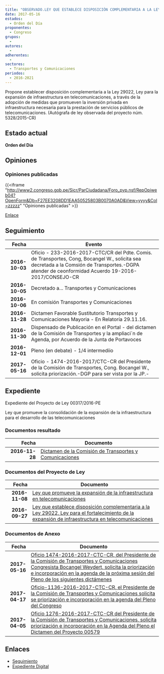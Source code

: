 ```yaml
---
title: "OBSERVADO.LEY QUE ESTABLECE DISPOSICIÓN COMPLEMENTARIA A LA LEY 29022, LEY PARA EL FORTALECIMIENTO DE LA EXPANSIÓN DE INFRAESTRUCTURA EN TELECOMUNICACIONES"
date: 2017-05-16
estados: 
  - Orden del Día
proponentes: 
  - Congreso
grupos: 
  - 
autores: 
  - 
adherentes: 
  - 
sectores: 
  - Transportes y Comunicaciones
periodos: 
  - 2016-2021
---
```


Propone establecer disposición complementaria a la Ley 29022, Ley para la expansión de infraestructura en telecomunicaciones, a través de la adopción de medidas que promueven la inversión privada en infraestructura necesaria para la prestación de servicios públicos de telecomunicaciones. (Autógrafa de ley observada del proyecto núm. 5328/2015-CR)


## Estado actual

**Orden del Día**

## Opiniones

### Opiniones publicadas

{{<iframe "http://www2.congreso.gob.pe/Sicr/ParCiudadana/Foro_pvp.nsf/RepOpiweb04?OpenForm&Db=F27EE3208DD1EAA50525803B0070A0AD&View=yyyy&Col=zzzzz" "Opiniones publicadas" >}}

[Enlace](http://www2.congreso.gob.pe/Sicr/ParCiudadana/Foro_pvp.nsf/RepOpiweb04?OpenForm&Db=F27EE3208DD1EAA50525803B0070A0AD&View=yyyy&Col=zzzzz)

## Seguimiento

| Fecha | Evento |
|------:|--------|
| **2016-10-03** | Oficio - 233-2016-2017-CTC/CR del Pdte. Comis. de Transportes, Cong, Bocangel W., solicita sea decretada a la Comsión de Transportes.-DGPA atender de ceonformidad Acuerdo 19-2016-2017/CONSEJO-CR|
| **2016-10-05** | Decretado a... Transportes y Comunicaciones|
| **2016-10-06** | En comisión Transportes y Comunicaciones|
| **2016-11-28** | Dictamen Favorable Sustitutorio Transportes y Comunicaciones Mayoria - En Relatoría 29.11.16.|
| **2016-11-30** | Dispensado de Publicación en el Portal - del dictamen de la Comisión de Transportes y la ampliaci´n de Agenda, por Acuerdo de la Junta de Portavoces|
| **2016-12-01** | Pleno (en debate) - 1/4 intermediio|
| **2017-05-16** | Oficio - 1474-2016-2017/CTC-CR del Presidente de la Comisión de Transportes, Cong. Bocangel W., solicita priorización.-DGP para ser vista por la JP.-|


## Expediente

Expediente del Proyecto de Ley 00317/2016-PE

Ley que promueve la consolidación de la expansión de la infraestructura para el desarrollo de las telecomunicaciones


### Documentos resultado

| Fecha | Documento |
|------:|--------|
| **2016-11-28** | [Dictamen de la Comisión de Transportes y Comunicaciones](http://www.leyes.congreso.gob.pe/Documentos/2016_2021/Dictamenes/Proyectos_de_Ley/00317DC23MAY20161128.pdf) |

### Documentos del Proyecto de Ley

| Fecha | Documento |
|------:|--------|
| **2016-11-08** | [Ley que promueve la expansión de la infraestructura en telecomunicaciones](http://www.leyes.congreso.gob.pe/Documentos/2016_2021/Proyectos_de_Ley_y_de_Resoluciones_Legislativas/PL0057920161108..pdf) |
| **2016-09-27** | [Ley que establece disposición complementaria a la Ley 29022, Ley para el fortalecimiento de la expansión de infraestructura en telecomunicaciones](http://www.leyes.congreso.gob.pe/Documentos/2016_2021/Proyectos_de_Ley_y_de_Resoluciones_Legislativas/PL0031720160927..pdf) |

### Documentos de Anexo

| Fecha | Documento |
|------:|--------|
| **2017-05-16** | [Oficio 1474-2016-2017-CTC-CR, del Presidente de la Comisión de Transportes y Comunicaciones Congresista Bocangel Weydert, solicita la priorización e incorporación en la agenda de la próxima sesión del Pleno de los siguientes dictámenes](http://www.leyes.congreso.gob.pe/Documentos/2016_2021/Oficios/Comisiones_Ordinarias/OFICIO-1474-2016-2017-CTC-CR.pdf) |
| **2017-04-17** | [Oficio-1136-2016-2017-CTC-CR, el Presidente de la Comisión de Transportes y Comunicaciones solicita se priorización e incorporación en la agenda del Pleno del Congreso](http://www.leyes.congreso.gob.pe/Documentos/2016_2021/Oficios/Comisiones_Ordinarias/OFICIO-1136-2016-2017-CTC-CR.pdf) |
| **2017-04-05** | [Oficio 1276-2016-2017-CTC-CR del Presidente de la Comisión de Transportes y Comunicaciones, solicita priorización e incorporación en la Agenda del Pleno el Dictamen del Proyecto 00579](http://www.leyes.congreso.gob.pe/Documentos/2016_2021/Oficios/Comisiones_Ordinarias/OFICIO-1276-2016-2017-CTC-CR.pdf) |

## Enlaces 

- [Seguimiento](http://www2.congreso.gob.pe/Sicr/TraDocEstProc/CLProLey2016.nsf/f7fff46988ca05b1052578e100829cc7/28b49aed96ddefbc0525803b00795300?OpenDocument)
- [Expediente Digital](http://www2.congreso.gob.pehttp://www2.congreso.gob.pe/Sicr/TraDocEstProc/CLProLey2016.nsf/f7fff46988ca05b1052578e100829cc7/28b49aed96ddefbc0525803b00795300?OpenDocument&Click=05257FB7005EB655.eb71d0cf91d8294e05256cdf006b5706/$Body/0.1C6C)
